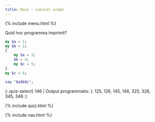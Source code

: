 ```yaml
---
title: Quiz — Lexical scope
---
```


{% include menu.html %}

Quid hoc programma imprimit?

```raku
my $a = 1;
my $b = 2;
{
    my $a = 3;
    $b = 4;
    my $c = 5;
}
my $c = 6;

say "$a$b$c";
```

{:.quiz-select}
146 | Output programmatis: (: 125, 126, 145, 146, 325, 326, 345, 346 :)

{% include quiz.html %}

{% include nav.html %}